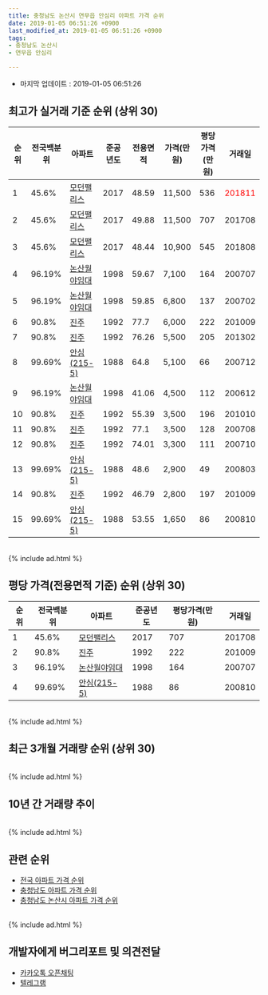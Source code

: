 ```yaml
---
title: 충청남도 논산시 연무읍 안심리 아파트 가격 순위
date: 2019-01-05 06:51:26 +0900
last_modified_at: 2019-01-05 06:51:26 +0900
tags:
- 충청남도 논산시
- 연무읍 안심리

---
```


* 마지막 업데이트 : 2019-01-05 06:51:26

## 최고가 실거래 기준 순위 (상위 30)


|순위|전국백분위|아파트|준공년도|전용면적|가격(만원)|평당가격(만원)|거래일|
|---|---|---|---|---|---|---|---|
|1|45.6%|[모던팰리스](https://search.naver.com/search.naver?query=%EC%B6%A9%EC%B2%AD%EB%82%A8%EB%8F%84+%EB%85%BC%EC%82%B0%EC%8B%9C+%EC%97%B0%EB%AC%B4%EC%9D%8D+%EC%95%88%EC%8B%AC%EB%A6%AC+%EB%AA%A8%EB%8D%98%ED%8C%B0%EB%A6%AC%EC%8A%A4)|2017|48.59|11,500|536|<span style="color:red">201811</span>|
|2|45.6%|[모던팰리스](https://search.naver.com/search.naver?query=%EC%B6%A9%EC%B2%AD%EB%82%A8%EB%8F%84+%EB%85%BC%EC%82%B0%EC%8B%9C+%EC%97%B0%EB%AC%B4%EC%9D%8D+%EC%95%88%EC%8B%AC%EB%A6%AC+%EB%AA%A8%EB%8D%98%ED%8C%B0%EB%A6%AC%EC%8A%A4)|2017|49.88|11,500|707|201708|
|3|45.6%|[모던팰리스](https://search.naver.com/search.naver?query=%EC%B6%A9%EC%B2%AD%EB%82%A8%EB%8F%84+%EB%85%BC%EC%82%B0%EC%8B%9C+%EC%97%B0%EB%AC%B4%EC%9D%8D+%EC%95%88%EC%8B%AC%EB%A6%AC+%EB%AA%A8%EB%8D%98%ED%8C%B0%EB%A6%AC%EC%8A%A4)|2017|48.44|10,900|545|201808|
|4|96.19%|[논산월야임대](https://search.naver.com/search.naver?query=%EC%B6%A9%EC%B2%AD%EB%82%A8%EB%8F%84+%EB%85%BC%EC%82%B0%EC%8B%9C+%EC%97%B0%EB%AC%B4%EC%9D%8D+%EC%95%88%EC%8B%AC%EB%A6%AC+%EB%85%BC%EC%82%B0%EC%9B%94%EC%95%BC%EC%9E%84%EB%8C%80)|1998|59.67|7,100|164|200707|
|5|96.19%|[논산월야임대](https://search.naver.com/search.naver?query=%EC%B6%A9%EC%B2%AD%EB%82%A8%EB%8F%84+%EB%85%BC%EC%82%B0%EC%8B%9C+%EC%97%B0%EB%AC%B4%EC%9D%8D+%EC%95%88%EC%8B%AC%EB%A6%AC+%EB%85%BC%EC%82%B0%EC%9B%94%EC%95%BC%EC%9E%84%EB%8C%80)|1998|59.85|6,800|137|200702|
|6|90.8%|[진주](https://search.naver.com/search.naver?query=%EC%B6%A9%EC%B2%AD%EB%82%A8%EB%8F%84+%EB%85%BC%EC%82%B0%EC%8B%9C+%EC%97%B0%EB%AC%B4%EC%9D%8D+%EC%95%88%EC%8B%AC%EB%A6%AC+%EC%A7%84%EC%A3%BC)|1992|77.7|6,000|222|201009|
|7|90.8%|[진주](https://search.naver.com/search.naver?query=%EC%B6%A9%EC%B2%AD%EB%82%A8%EB%8F%84+%EB%85%BC%EC%82%B0%EC%8B%9C+%EC%97%B0%EB%AC%B4%EC%9D%8D+%EC%95%88%EC%8B%AC%EB%A6%AC+%EC%A7%84%EC%A3%BC)|1992|76.26|5,500|205|201302|
|8|99.69%|[안심(215-5)](https://search.naver.com/search.naver?query=%EC%B6%A9%EC%B2%AD%EB%82%A8%EB%8F%84+%EB%85%BC%EC%82%B0%EC%8B%9C+%EC%97%B0%EB%AC%B4%EC%9D%8D+%EC%95%88%EC%8B%AC%EB%A6%AC+%EC%95%88%EC%8B%AC%28215-5%29)|1988|64.8|5,100|66|200712|
|9|96.19%|[논산월야임대](https://search.naver.com/search.naver?query=%EC%B6%A9%EC%B2%AD%EB%82%A8%EB%8F%84+%EB%85%BC%EC%82%B0%EC%8B%9C+%EC%97%B0%EB%AC%B4%EC%9D%8D+%EC%95%88%EC%8B%AC%EB%A6%AC+%EB%85%BC%EC%82%B0%EC%9B%94%EC%95%BC%EC%9E%84%EB%8C%80)|1998|41.06|4,500|112|200612|
|10|90.8%|[진주](https://search.naver.com/search.naver?query=%EC%B6%A9%EC%B2%AD%EB%82%A8%EB%8F%84+%EB%85%BC%EC%82%B0%EC%8B%9C+%EC%97%B0%EB%AC%B4%EC%9D%8D+%EC%95%88%EC%8B%AC%EB%A6%AC+%EC%A7%84%EC%A3%BC)|1992|55.39|3,500|196|201010|
|11|90.8%|[진주](https://search.naver.com/search.naver?query=%EC%B6%A9%EC%B2%AD%EB%82%A8%EB%8F%84+%EB%85%BC%EC%82%B0%EC%8B%9C+%EC%97%B0%EB%AC%B4%EC%9D%8D+%EC%95%88%EC%8B%AC%EB%A6%AC+%EC%A7%84%EC%A3%BC)|1992|77.1|3,500|128|200708|
|12|90.8%|[진주](https://search.naver.com/search.naver?query=%EC%B6%A9%EC%B2%AD%EB%82%A8%EB%8F%84+%EB%85%BC%EC%82%B0%EC%8B%9C+%EC%97%B0%EB%AC%B4%EC%9D%8D+%EC%95%88%EC%8B%AC%EB%A6%AC+%EC%A7%84%EC%A3%BC)|1992|74.01|3,300|111|200710|
|13|99.69%|[안심(215-5)](https://search.naver.com/search.naver?query=%EC%B6%A9%EC%B2%AD%EB%82%A8%EB%8F%84+%EB%85%BC%EC%82%B0%EC%8B%9C+%EC%97%B0%EB%AC%B4%EC%9D%8D+%EC%95%88%EC%8B%AC%EB%A6%AC+%EC%95%88%EC%8B%AC%28215-5%29)|1988|48.6|2,900|49|200803|
|14|90.8%|[진주](https://search.naver.com/search.naver?query=%EC%B6%A9%EC%B2%AD%EB%82%A8%EB%8F%84+%EB%85%BC%EC%82%B0%EC%8B%9C+%EC%97%B0%EB%AC%B4%EC%9D%8D+%EC%95%88%EC%8B%AC%EB%A6%AC+%EC%A7%84%EC%A3%BC)|1992|46.79|2,800|197|201009|
|15|99.69%|[안심(215-5)](https://search.naver.com/search.naver?query=%EC%B6%A9%EC%B2%AD%EB%82%A8%EB%8F%84+%EB%85%BC%EC%82%B0%EC%8B%9C+%EC%97%B0%EB%AC%B4%EC%9D%8D+%EC%95%88%EC%8B%AC%EB%A6%AC+%EC%95%88%EC%8B%AC%28215-5%29)|1988|53.55|1,650|86|200810|


<br>
{% include ad.html %}
<br>

## 평당 가격(전용면적 기준) 순위 (상위 30)


|순위|전국백분위|아파트|준공년도|평당가격(만원)|거래일|
|---|---|---|---|---|---|
|1|45.6%|[모던팰리스](https://search.naver.com/search.naver?query=%EC%B6%A9%EC%B2%AD%EB%82%A8%EB%8F%84+%EB%85%BC%EC%82%B0%EC%8B%9C+%EC%97%B0%EB%AC%B4%EC%9D%8D+%EC%95%88%EC%8B%AC%EB%A6%AC+%EB%AA%A8%EB%8D%98%ED%8C%B0%EB%A6%AC%EC%8A%A4)|2017|707|201708|
|2|90.8%|[진주](https://search.naver.com/search.naver?query=%EC%B6%A9%EC%B2%AD%EB%82%A8%EB%8F%84+%EB%85%BC%EC%82%B0%EC%8B%9C+%EC%97%B0%EB%AC%B4%EC%9D%8D+%EC%95%88%EC%8B%AC%EB%A6%AC+%EC%A7%84%EC%A3%BC)|1992|222|201009|
|3|96.19%|[논산월야임대](https://search.naver.com/search.naver?query=%EC%B6%A9%EC%B2%AD%EB%82%A8%EB%8F%84+%EB%85%BC%EC%82%B0%EC%8B%9C+%EC%97%B0%EB%AC%B4%EC%9D%8D+%EC%95%88%EC%8B%AC%EB%A6%AC+%EB%85%BC%EC%82%B0%EC%9B%94%EC%95%BC%EC%9E%84%EB%8C%80)|1998|164|200707|
|4|99.69%|[안심(215-5)](https://search.naver.com/search.naver?query=%EC%B6%A9%EC%B2%AD%EB%82%A8%EB%8F%84+%EB%85%BC%EC%82%B0%EC%8B%9C+%EC%97%B0%EB%AC%B4%EC%9D%8D+%EC%95%88%EC%8B%AC%EB%A6%AC+%EC%95%88%EC%8B%AC%28215-5%29)|1988|86|200810|


<br>
{% include ad.html %}
<br>

## 최근 3개월 거래량 순위 (상위 30)


<div style="width:100%;">
    <canvas id="deal_count_ranking" height="250"></canvas>
</div>


<script>
new Chart(document.getElementById("deal_count_ranking"), {
    type: 'horizontalBar',
    data: {
        labels: ['논산월야임대', '모던팰리스'],
        datasets: [{
            label: '실거래 수',
            data: [1, 1],
            borderColor: "rgba(255, 0, 128, 1)",
            backgroundColor: "rgba(255, 0, 128, 0.5)",
            fill: false,
        }]
    },
    options: {
        responsive: true,
        title: {
            display: true,
            text: '최근 3개월 거래량 순위'
        },
        tooltips: {
            mode: 'index',
            intersect: false,
            callbacks: {
                title: function(tooltipItems, data) {
                    return "실거래 수:";
                },
                label: function(tooltipItem, data) {
                    return data.labels[tooltipItem.index] + ": " + tooltipItem.xLabel;
                }
            }
        },
        hover: {
            mode: 'nearest',
            intersect: true
        },
        scales: {
            xAxes: [{
                display: true,
                scaleLabel: {
                    display: true,
                    labelString: '실거래 수'
                },
                ticks: {
                    suggestedMin: 0,
                }
            }],
            yAxes: [{
                display: true,
                ticks: {
                    autoSkip: false,
                    callback: function(value, index, values) {
                        if (value.length > 15)
                            return value.substr(0, 13) + "...";
                        else
                            return value;
                    }
                },
                scaleLabel: {
                    display: false,
                }
            }]
        }
    }
});

</script>


<br>
{% include ad.html %}
<br>

## 10년 간 거래량 추이


<div style="width:100%;">
    <canvas id="deal_progress" height="250"></canvas>
</div>

<script>
new Chart(document.getElementById("deal_progress"), {
    type: 'line',
    data: {
        labels: ['200901','200902','200903','200904','200905','200906','200907','200908','200909','200910','200911','200912','201001','201002','201003','201004','201005','201006','201007','201008','201009','201010','201011','201012','201101','201102','201103','201104','201105','201106','201107','201108','201109','201110','201111','201112','201201','201202','201203','201204','201205','201206','201207','201208','201209','201210','201211','201212','201301','201302','201303','201304','201305','201306','201307','201308','201309','201310','201311','201312','201401','201402','201403','201404','201405','201406','201407','201408','201409','201410','201411','201412','201501','201502','201503','201504','201505','201506','201507','201508','201509','201510','201511','201512','201601','201602','201603','201604','201605','201606','201607','201608','201609','201610','201611','201612','201701','201702','201703','201704','201705','201706','201707','201708','201709','201710','201711','201712','201801','201802','201803','201804','201805','201806','201807','201808','201809','201810','201811','201812','201901'],
        datasets: [{
            label: '실거래 수',
            pointRadius: 1,
            data: [0, 3, 1, 2, 2, 1, 0, 2, 1, 2, 1, 0, 0, 1, 2, 1, 0, 0, 1, 1, 3, 2, 2, 1, 1, 2, 2, 2, 1, 1, 0, 3, 1, 2, 0, 5, 0, 1, 6, 2, 2, 1, 2, 1, 0, 2, 2, 0, 3, 3, 2, 1, 1, 1, 0, 1, 2, 2, 0, 1, 1, 2, 3, 0, 1, 1, 3, 0, 2, 1, 0, 0, 2, 1, 2, 2, 3, 2, 4, 1, 2, 0, 0, 2, 1, 0, 3, 2, 0, 0, 1, 1, 1, 2, 3, 1, 3, 0, 0, 0, 1, 2, 1, 27, 10, 7, 6, 1, 0, 2, 2, 0, 0, 0, 2, 7, 0, 3, 1, 1, 0],
            borderColor: "rgba(255, 201, 14, 1)",
            backgroundColor: "rgba(255, 201, 14, 0.5)",
            fill: true,
        }]
    },
    options: {
        responsive: true,
        title: {
            display: true,
            text: '10년간 거래량 추이'
        },
        tooltips: {
            mode: 'index',
            intersect: false,
        },
        hover: {
            mode: 'nearest',
            intersect: true
        },
        scales: {
            xAxes: [{
                display: true,
                scaleLabel: {
                    display: true,
                    labelString: '년/월'
                }
            }],
            yAxes: [{
                display: true,
                ticks: {
                    suggestedMin: 0,
                },
                scaleLabel: {
                    display: true,
                    labelString: '실거래 수'
                }
            }]
        }
    }
});

</script>


<br>
{% include ad.html %}
<br>

## 관련 순위

- [전국 아파트 가격 순위](https://inasie.github.io/apt-ranking/전국)
- [충청남도 아파트 가격 순위](https://inasie.github.io/apt-ranking/충청남도)
- [충청남도 논산시 아파트 가격 순위](https://inasie.github.io/apt-ranking/충청남도-논산시)


<br>
{% include ad.html %}
<br>

## 개발자에게 버그리포트 및 의견전달

- [카카오톡 오픈채팅](https://open.kakao.com/o/gLJUAP4)
- [텔레그램](https://t.me/inasie)

